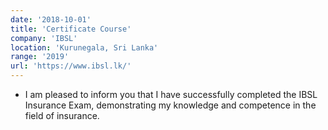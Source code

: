 ```yaml
---
date: '2018-10-01'
title: 'Certificate Course'
company: 'IBSL'
location: 'Kurunegala, Sri Lanka'
range: '2019'
url: 'https://www.ibsl.lk/'
---
```


- I am pleased to inform you that I have successfully completed the IBSL Insurance Exam, demonstrating my knowledge and competence in the field of insurance.
